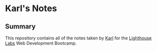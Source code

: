 # Karl's Notes

## Summary 

This repository contains all of the notes taken by [Karl](https://github.com/karlyabut) for the [Lighthouse Labs](https://www.lighthouselabs.ca/?gclid=CjwKCAjwkenqBRBgEiwA-bZVtkCMi63VJoYOkDN00OWc244NerCDX486SXxBu53c_QPjoXv1VLsMORoC_SMQAvD_BwE) Web Development Bootcamp.